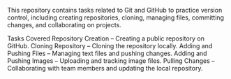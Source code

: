 This repository contains tasks related to Git and GitHub to practice version control, including creating repositories, cloning, managing files, committing changes, and collaborating on projects.

Tasks Covered
Repository Creation – Creating a public repository on GitHub.
Cloning Repository – Cloning the repository locally.
Adding and Pushing Files – Managing text files and pushing changes.
Adding and Pushing Images – Uploading and tracking image files.
Pulling Changes – Collaborating with team members and updating the local repository.
